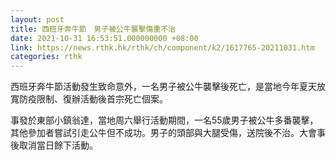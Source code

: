 ```yaml
---
layout: post
title: 西班牙奔牛節　男子被公牛襲擊傷重不治
date: 2021-10-31 16:53:51.000000000 +08:00
link: https://news.rthk.hk/rthk/ch/component/k2/1617765-20211031.htm
categories: rthk
---
```


西班牙奔牛節活動發生致命意外，一名男子被公牛襲擊後死亡，是當地今年夏天放寬防疫限制、復辦活動後首宗死亡個案。

事發於東部小鎮翁達，當地周六舉行活動期間，一名55歲男子被公牛多番襲擊，其他參加者嘗試引走公牛但不成功。男子的頭部與大腿受傷，送院後不治。大會事後取消當日餘下活動。
